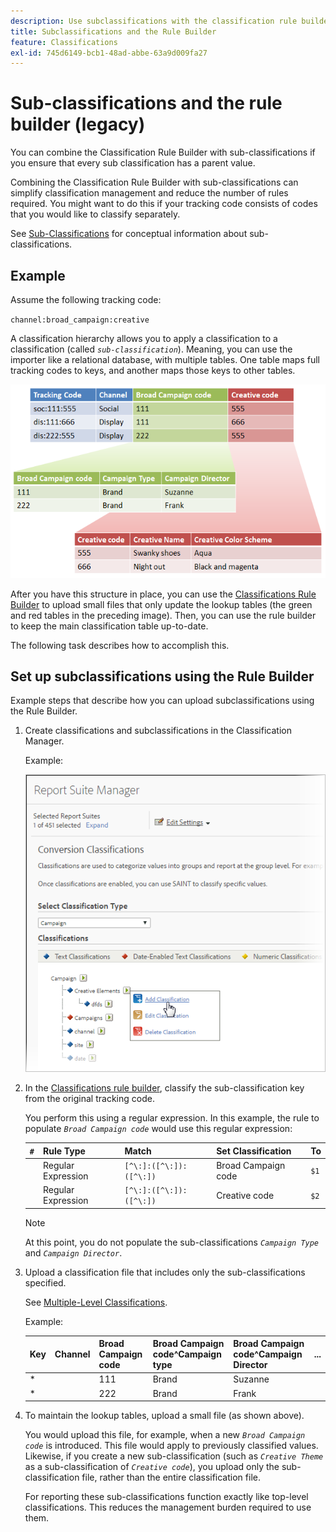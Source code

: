 ```yaml
---
description: Use subclassifications with the classification rule builder.
title: Subclassifications and the Rule Builder
feature: Classifications
exl-id: 745d6149-bcb1-48ad-abbe-63a9d009fa27
---
```

# Sub-classifications and the rule builder (legacy)

You can combine the Classification Rule Builder with sub-classifications if you ensure that every sub classification has a parent value.

Combining the Classification Rule Builder with sub-classifications can simplify classification management and reduce the number of rules required. You might want to do this if your tracking code consists of codes that you would like to classify separately.

See [Sub-Classifications](/help/components/classifications/importer/subclassifications.md) for conceptual information about sub-classifications.

## Example

Assume the following tracking code:

`channel:broad_campaign:creative`

A classification hierarchy allows you to apply a classification to a classification (called *`sub-classification`*). Meaning, you can use the importer like a relational database, with multiple tables. One table maps full tracking codes to keys, and another maps those keys to other tables.

![](assets/sub_class_table.png)

After you have this structure in place, you can use the [Classifications Rule Builder](/help/components/classifications/crb/classification-rule-builder.md) to upload small files that only update the lookup tables (the green and red tables in the preceding image). Then, you can use the rule builder to keep the main classification table up-to-date.

The following task describes how to accomplish this.

## Set up subclassifications using the Rule Builder

Example steps that describe how you can upload subclassifications using the Rule Builder.

1. Create classifications and subclassifications in the Classification Manager.

   Example:

   ![Step Info](/help/admin/admin/assets/sub_class_create.png)

1. In the [Classifications rule builder](/help/components/classifications/crb/classification-rule-builder.md), classify the sub-classification key from the original tracking code.

   You perform this using a regular expression. In this example, the rule to populate *`Broad Campaign code`* would use this regular expression: 

   |  `#`  | Rule Type  | Match  | Set Classification  | To  |
   |---|---|---|---|---|
   |   | Regular Expression  | `[^\:]:([^\:]):([^\:])`  | Broad Campaign code  | `$1`  |
   |   | Regular Expression  | `[^\:]:([^\:]):([^\:])`  | Creative code  | `$2`  |

   >[!NOTE]
   >
   >At this point, you do not populate the sub-classifications *`Campaign Type`* and *`Campaign Director`*.

1. Upload a classification file that includes only the sub-classifications specified.

   See [Multiple-Level Classifications](/help/components/classifications/importer/subclassifications.md).

   Example: 

   |  Key  | Channel  | Broad Campaign code  | Broad Campaign code&Hat;Campaign type  | Broad Campaign code&Hat;Campaign Director  | ...  |
   |---|---|---|---|---|---|
   |  &#42;  |  | 111  | Brand  | Suzanne  |  |
   |  &#42;  |  | 222  | Brand  | Frank  |  |

1. To maintain the lookup tables, upload a small file (as shown above).

   You would upload this file, for example, when a new *`Broad Campaign code`* is introduced. This file would apply to previously classified values. Likewise, if you create a new sub-classification (such as *`Creative Theme`* as a sub-classification of *`Creative code`*), you upload only the sub-classification file, rather than the entire classification file.

   For reporting these sub-classifications function exactly like top-level classifications. This reduces the management burden required to use them.
